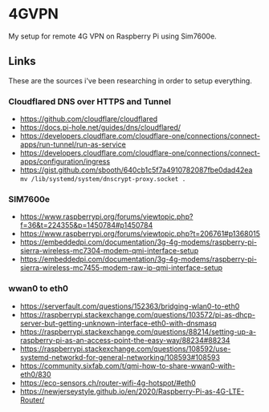 # 4GVPN
My setup for remote 4G VPN on Raspberry Pi using Sim7600e.


## Links
These are the sources i've been researching in order to setup everything.

### Cloudflared DNS over HTTPS and Tunnel
* https://github.com/cloudflare/cloudflared
* https://docs.pi-hole.net/guides/dns/cloudflared/
* https://developers.cloudflare.com/cloudflare-one/connections/connect-apps/run-tunnel/run-as-service
* https://developers.cloudflare.com/cloudflare-one/connections/connect-apps/configuration/ingress
* https://gist.github.com/sbooth/640cb1c5f7a4910782087fbe0dad42ea
`mv /lib/systemd/system/dnscrypt-proxy.socket .`

### SIM7600e
* https://www.raspberrypi.org/forums/viewtopic.php?f=36&t=224355&p=1450784#p1450784
* https://www.raspberrypi.org/forums/viewtopic.php?t=206761#p1368015
* https://embeddedpi.com/documentation/3g-4g-modems/raspberry-pi-sierra-wireless-mc7304-modem-qmi-interface-setup
* https://embeddedpi.com/documentation/3g-4g-modems/raspberry-pi-sierra-wireless-mc7455-modem-raw-ip-qmi-interface-setup

### wwan0 to eth0
* https://serverfault.com/questions/152363/bridging-wlan0-to-eth0
* https://raspberrypi.stackexchange.com/questions/103572/pi-as-dhcp-server-but-getting-unknown-interface-eth0-with-dnsmasq
* https://raspberrypi.stackexchange.com/questions/88214/setting-up-a-raspberry-pi-as-an-access-point-the-easy-way/88234#88234
* https://raspberrypi.stackexchange.com/questions/108592/use-systemd-networkd-for-general-networking/108593#108593
* https://community.sixfab.com/t/qmi-how-to-share-wwan0-with-eth0/830
* https://eco-sensors.ch/router-wifi-4g-hotspot/#eth0
* https://newjerseystyle.github.io/en/2020/Raspberry-Pi-as-4G-LTE-Router/
